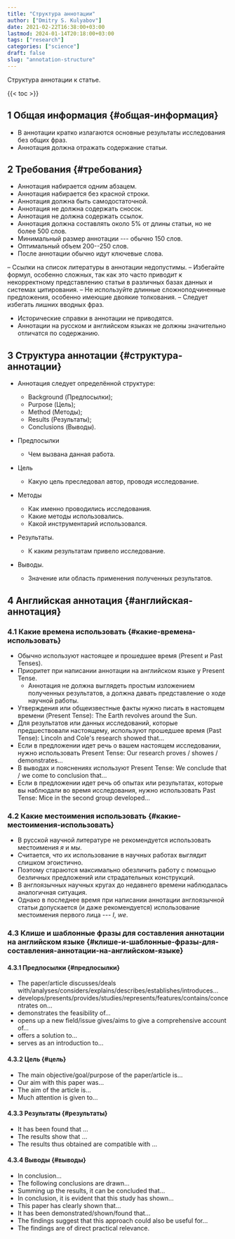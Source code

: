 ```yaml
---
title: "Структура аннотации"
author: ["Dmitry S. Kulyabov"]
date: 2021-02-22T16:38:00+03:00
lastmod: 2024-01-14T20:18:00+03:00
tags: ["research"]
categories: ["science"]
draft: false
slug: "annotation-structure"
---
```


Структура аннотации к статье.

<!--more-->

{{< toc >}}


## <span class="section-num">1</span> Общая информация {#общая-информация}

-   В аннотации кратко излагаются основные результаты исследования без общих фраз.
-   Аннотация должна отражать содержание статьи.


## <span class="section-num">2</span> Требования {#требования}

-   Аннотация набирается одним абзацем.
-   Аннотация набирается без красной строки.
-   Аннотация должна быть самодостаточной.
-   Аннотация не должна содержать сносок.
-   Аннотация не должна содержать ссылок.
-   Аннотация должна составлять около 5% от длины статьи, но не более 500 слов.
-   Минимальный размер аннотации --- обычно 150 слов.
-   Оптимальный объем 200--250 слов.
-   После аннотации обычно идут ключевые слова.

– Ссылки на список литературы в аннотации недопустимы.
– Избегайте формул, особенно сложных, так как это часто приводит к некорректному представлению статьи в различных базах данных и системах цитирования.
– Не используйте длинные сложноподчиненные предложения, особенно имеющие двоякие толкования.
– Следует избегать лишних вводных фраз.

-   Исторические справки в аннотации не приводятся.
-   Аннотации на русском и английском языках не должны значительно отличатся по содержанию.


## <span class="section-num">3</span> Структура аннотации {#структура-аннотации}

-   Аннотация следует определённой структуре:
    -   Background (Предпосылки);
    -   Purpose (Цель);
    -   Method (Методы);
    -   Results (Результаты);
    -   Conclusions (Выводы).

-   Предпосылки
    -   Чем вызвана данная работа.
-   Цель
    -   Какую цель преследовал автор, проводя исследование.
-   Методы
    -   Как именно проводились исследования.
    -   Какие методы использовались.
    -   Какой инструментарий использовался.
-   Результаты.
    -   К каким результатам привело исследование.
-   Выводы.
    -   Значение или область применения полученных результатов.


## <span class="section-num">4</span> Английская аннотация {#английская-аннотация}


### <span class="section-num">4.1</span> Какие времена использовать {#какие-времена-использовать}

-   Обычно используют настоящее и прошедшее время (Present и Past Tenses).
-   Приоритет при написании аннотации на английском языке у Present Tense.
    -   Аннотация не должна выглядеть простым изложением полученных результатов, а должна давать представление о ходе научной работы.
-   Утверждения или общеизвестные факты нужно писать в настоящем времени (Present Tense): The Earth revolves around the Sun.
-   Для результатов или данных исследований, которые предшествовали настоящему, используют прошедшее время (Past Tense): Lincoln and Cole's research showed that…
-   Если в предложении идет речь о вашем настоящем исследовании, нужно использовать Present Tense: Our research proves / showes / demonstrates…
-   В выводах и пояснениях используют Present Tense: We conclude that / we come to conclusion that…
-   Если в предложении идет речь об опытах или результатах, которые вы наблюдали во время исследования, нужно использовать Past Tense: Mice in the second group developed…


### <span class="section-num">4.2</span> Какие местоимения использовать {#какие-местоимения-использовать}

-   В русской научной литературе не рекомендуется использовать местоимения _я_ и _мы_.
-   Считается, что их использование в научных работах выглядит слишком эгоистично.
-   Поэтому стараются максимально обезличить работу с помощью безличных предложений или страдательных конструкций.
-   В англоязычных научных кругах до недавнего времени наблюдалась аналогичная ситуация.
-   Однако в последнее время при написании аннотации англоязычной статьи допускается (и даже рекомендуется) использование местоимения первого лица --- _I_, _we_.


### <span class="section-num">4.3</span> Клише и шаблонные фразы для составления аннотации на английском языке {#клише-и-шаблонные-фразы-для-составления-аннотации-на-английском-языке}


#### <span class="section-num">4.3.1</span> Предпосылки {#предпосылки}

-   The paper/article discusses/deals with/analyses/considers/explains/describes/establishes/introduces…
-   develops/presents/provides/studies/represents/features/contains/concentrates on…
-   demonstrates the feasibility of…
-   opens up a new field/issue gives/aims to give a comprehensive account of…
-   offers a solution to…
-   serves as an introduction to…


#### <span class="section-num">4.3.2</span> Цель {#цель}

-   The main objective/goal/purpose of the paper/article is…
-   Our aim with this paper was…
-   The aim of the article is…
-   Much attention is given to…


#### <span class="section-num">4.3.3</span> Результаты {#результаты}

-   It has been found that …
-   The results show that …
-   The results thus obtained are compatible with …


#### <span class="section-num">4.3.4</span> Выводы {#выводы}

-   In conclusion…
-   The following conclusions are drawn…
-   Summing up the results, it can be concluded that…
-   In conclusion, it is evident that this study has shown…
-   This paper has clearly shown that…
-   It has been demonstrated/shown/found that…
-   The findings suggest that this approach could also be useful for…
-   The findings are of direct practical relevance.
